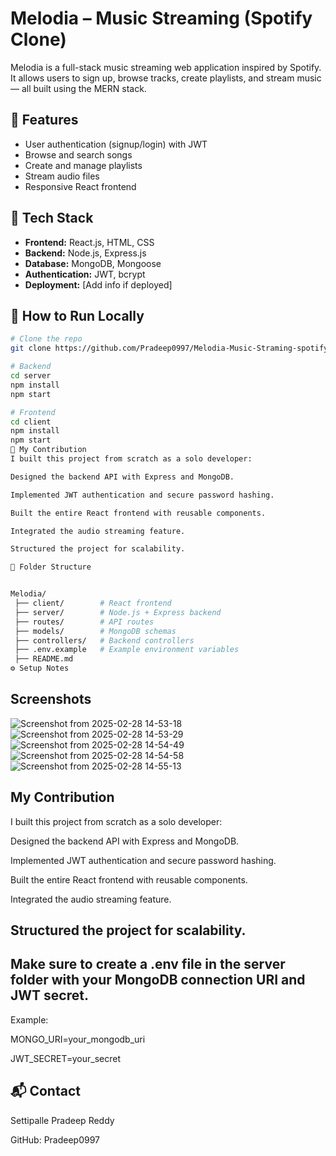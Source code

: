 # Melodia – Music Streaming (Spotify Clone)

Melodia is a full-stack music streaming web application inspired by Spotify.  
It allows users to sign up, browse tracks, create playlists, and stream music — all built using the MERN stack.

## 🎯 Features

- User authentication (signup/login) with JWT
- Browse and search songs
- Create and manage playlists
- Stream audio files
- Responsive React frontend

## 🧩 Tech Stack

- **Frontend:** React.js, HTML, CSS
- **Backend:** Node.js, Express.js
- **Database:** MongoDB, Mongoose
- **Authentication:** JWT, bcrypt
- **Deployment:** [Add info if deployed]

## 🚀 How to Run Locally

```bash
# Clone the repo
git clone https://github.com/Pradeep0997/Melodia-Music-Straming-spotify.git

# Backend
cd server
npm install
npm start

# Frontend
cd client
npm install
npm start
👤 My Contribution
I built this project from scratch as a solo developer:

Designed the backend API with Express and MongoDB.

Implemented JWT authentication and secure password hashing.

Built the entire React frontend with reusable components.

Integrated the audio streaming feature.

Structured the project for scalability.

📂 Folder Structure


Melodia/
 ├── client/        # React frontend
 ├── server/        # Node.js + Express backend
 ├── routes/        # API routes
 ├── models/        # MongoDB schemas
 ├── controllers/   # Backend controllers
 ├── .env.example   # Example environment variables
 ├── README.md
⚙️ Setup Notes


```
## Screenshots


![Screenshot from 2025-02-28 14-53-18](https://github.com/user-attachments/assets/c3df4407-0019-440f-87d3-f475e79f2303)
![Screenshot from 2025-02-28 14-53-29](https://github.com/user-attachments/assets/f0fed30a-7d76-481d-886c-88cdc78fddb5)
![Screenshot from 2025-02-28 14-54-49](https://github.com/user-attachments/assets/8f441b38-4bb3-457f-933c-1cc2aeca38ca)
![Screenshot from 2025-02-28 14-54-58](https://github.com/user-attachments/assets/4275bf67-8476-4e16-a5d5-9dfed1e93166)
![Screenshot from 2025-02-28 14-55-13](https://github.com/user-attachments/assets/6aeb8449-8601-4ccf-84d5-4c587530d432)

 ## My Contribution
 
I built this project from scratch as a solo developer:

Designed the backend API with Express and MongoDB.

Implemented JWT authentication and secure password hashing.

Built the entire React frontend with reusable components.

Integrated the audio streaming feature.

Structured the project for scalability.
---



## Make sure to create a .env file in the server folder with your MongoDB connection URI and JWT secret.

Example:

MONGO_URI=your_mongodb_uri


JWT_SECRET=your_secret


## 📬 Contact

Settipalle Pradeep Reddy


GitHub: Pradeep0997

